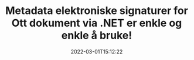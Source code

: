 ---
############################# Static ############################
layout: "auto-gen-signature"
date: 2022-03-01T15:12:22
draft: false
operation: Sign
signaturetype: Metadata
fileformat: Ott
productName: .NET
lang: no
productCode: net
otherformats: pdf doc docx docm dot dotm dotx odt ott rtf xls xlsx xlsm xlsb csv ods ots xltx xltm ppt pptx pps ppsx odp otp potx potm pptm ppsm png jpg bmp gif tiff svg webp wmf
breadcrumb: Put Metadata signature on Ott for C#

############################# Head ############################
head_title: "Legg til metadata elektroniske signaturer til Ott dokumenter via C#"
head_description: "Bruk Metadata som skjulte elektroniske signaturer i Ott-dokumentene dine ved å bruke et par linjer med C#-kode. Bruk GroupDocs Document Signature API til å e-signere forretningsdokumentene og filene dine med metadatainformasjon."

############################# Header ############################
title: "Metadata elektroniske signaturer for Ott dokument via .NET er enkle og enkle å bruke!"
description: "eSigner Ott-dokumentene og kontraktene dine med skjulte metadataoppføringer. Generer metadata for PDF-er, MS Word-dokumenter, MS Excel-arbeidsbøker, MS PowerPoint-presentasjoner og ulike bildeformater uten problemer og ekstra koding."
bg_image: "https://cms.admin.containerize.com/templates/aspose/App_Themes/V3/images/bg/header1.png"
bg_overlay: false
button:
    enable: true

############################# SubMenu ############################
submenu:
    enable: true

    left:
        img_alt: "GroupDocs.Signature for .NET"
        image: "https://cms.admin.containerize.com/templates/groupdocs/images/product-logos/90x90-noborder/groupdocs-signature-net.png"
        product: "GroupDocs.Signature"
        platform: ".NET"



############################# About ############################
about:
    enable: true
    title: "Om GroupDocs.Signature for .NET API for metadatasignaturer"
    content: |
        [GroupDocs.Signature for .NET](https://products.groupdocs.com/signature/net/) er et populært API for e-signering av digitale dokumenter. Signaturer som tekster, bilder, digitale sertifikater, strekkoder, QR-koder, frimerker eller metadata er tilgjengelig. Signaturer kan plasseres på PDF-er, MS Word-dokumenter, MS Excel-arbeidsbøker, MS PowerPoint-presentasjoner, Adobe Photoshop-filer og forskjellige bildeformater. Kunder kan signere dokumentet sitt og oppdatere, søke, bekrefte, slette eller forhåndsvise e-signaturer som ble satt på disse dokumentene. Dessuten er det gitt mange muligheter for tilpasning av signaturer.
    

############################# Steps ############################
steps:
    enable: true
    title_left: "Trinn for å signere Ott med Metadata i C#"
    content_left: |
        [GroupDocs.Signature for .NET](https://products.groupdocs.com/signature/net/) gir mulighet til å signere Ott-dokumenter med Metadata-signaturer raskt og enkelt.
        
        * Opprett en forekomst av signaturklassen som gir Ott-fil som skal signere som bane eller minnestrøm
        * Instantiate SignOptions-klassen og angi alle etterspurte data.
        * Påkall Signature.Sign()-metoden ved å sende utdatafilen Ott eller minnestrøm

    title_right: " Systemkrav"
    content_right: |
        GroupDocs.Signature for .NET støttes på alle større plattformer og operativsystemer. Før du utfører koden nedenfor, sørg for at du har følgende forutsetninger installert på systemet ditt.

        * Operativsystemer: Microsoft Windows, Linux, MacOS
        * Utviklingsmiljøer: Microsoft Visual Studio, Xamarin, MonoDevelop
        * Frameworks: .NET Framework, .NET Standard, .NET Core, Mono
        * Få den siste GroupDocs.Signature for .NET fra [Nuget](https://www.nuget.org/packages/groupdocs.signature)
         
    code: |
        ```csharp    
        
        // Set up input Ott file
        string filePath = "input.ott";
        // Set up output file
        string outputFilePath = "output.ott";

        // Instantiate Signature for input file
        using (var signature = new GroupDocs.Signature.Signature(filePath))
        {
                // instantiate metadata signing options
                var options = new MetadataSignOptions();

                // setup Author property
                WordProcessingMetadataSignature mdSign_Author = new WordProcessingMetadataSignature("Author", "Mr.Scherlock Holmes");// String value
                options.Signatures.Add(mdSign_Author);
                // setup document data
                WordProcessingMetadataSignature mdSign_DocData = new WordProcessingMetadataSignature("CreatedOn", DateTime.Now);// Datetime value
                options.Signatures.Add(mdSign_DocData);
                // setup document id
                WordProcessingMetadataSignature mdSign_DocId = new WordProcessingMetadataSignature("DocumentId", 123456);// Integer value
                options.Signatures.Add(mdSign_DocId);
                
                // sign Ott document
                SignResult result = signature.Sign(outputFilePath, options);
        }

        ```

############################# Demos ############################
demos:
    enable: true
    title: "Signering av Ott dokumenter med Metadata Live Demo"
    content: |
       Signer Ott-filen med forskjellige signaturer akkurat nå ved å gå til nettstedet [GroupDocs.Signature-appen](https://products.groupdocs.app/signature/family). Gratis online demo venter på deg.          

############################# More Formats ############################
more_formats:
    enable: true
    title: "Andre støttede Metadata-signaturer for C#"
    content: |
        "Du kan også signere Ott med andre signaturtyper. Vennligst se listen nedenfor."
    format: 
       
       
back_to_top:
    enable: true
---